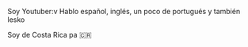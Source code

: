 Soy Youtuber:v
Hablo español, inglés, 
un poco de portugués y también lesko

Soy de Costa Rica pa 🇨🇷
